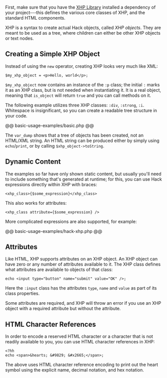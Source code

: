 First, make sure that you have the [XHP Library](some-basics.md#the-xhp-lib-library) installed a dependency of your project---this defines
the various core classes of XHP, and the standard HTML components.

XHP is a syntax to create actual Hack objects, called *XHP objects*. They are meant to be used as a tree, where children can either be
other XHP objects or text nodes.

## Creating a Simple XHP Object

Instead of using the `new` operator, creating XHP looks very much like XML:

```
$my_xhp_object = <p>Hello, world</p>;
```

`$my_xhp_object` now contains an instance of the `:p` class; the initial `:` marks it as an XHP class, but is not needed when instantiating
it. It is a real object, meaning that `is_object` will return `true` and you can call methods on it.

The following example utilizes three XHP classes: `:div`, `:strong`, `:i`. Whitespace is insignificant, so you can create a readable
tree structure in your code.

@@ basic-usage-examples/basic.php @@

The `var_dump` shows that a tree of objects has been created, not an HTML/XML string. An HTML string can be produced either by simply
using `echo`/`print`, or by calling `$xhp_object->toString`.

## Dynamic Content

The examples so far have only shown static content, but usually you'll need to include something that's generated at runtime; for this,
you can use Hack expressions directly within XHP with braces:

```
<xhp_class>{$some_expression}</xhp_class>
```

This also works for attributes:

```
<xhp_class attribute={$some_expression} />
```

More complicated expressions are also supported, for example:

@@ basic-usage-examples/hack-xhp.php @@

## Attributes

Like HTML, XHP supports attributes on an XHP object. An XHP object can have zero or any number of attributes available to it. The XHP
class defines what attributes are available to objects of that class:

```
echo <input type="button" name="submit" value="OK" />;
```

Here the `:input` class has the attributes `type`, `name` and `value` as part of its class properties.

Some attributes are required, and XHP will throw an error if you use an XHP object with a required attribute but without the attribute.

## HTML Character References

In order to encode a reserved HTML character or a character that is not readily available to you, you can use HTML character references in XHP:

```
<?hh
echo <span>&hearts; &#9829; &#x2665;</span>;
```

The above uses HTML character reference encoding to print out the heart symbol using the explicit name, decimal notation, and hex notation.
